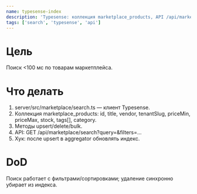 ```yaml
---
name: typesense-index
description: 'Typesense: коллекция marketplace_products, API /api/marketplace/search, индексация после апсерта в aggregator.'
tags: ['search', 'typesense', 'api']
---
```


# Цель

Поиск <100 мс по товарам маркетплейса.

# Что делать

1. server/src/marketplace/search.ts — клиент Typesense.
2. Коллекция marketplace_products: id, title, vendor, tenantSlug, priceMin, priceMax, stock, tags[], category.
3. Методы upsert/delete/bulk.
4. API: GET /api/marketplace/search?query=&filters=...
5. Хук: после upsert в aggregator обновлять индекс.

# DoD

Поиск работает с фильтрами/сортировками; удаление синхронно убирает из индекса.
